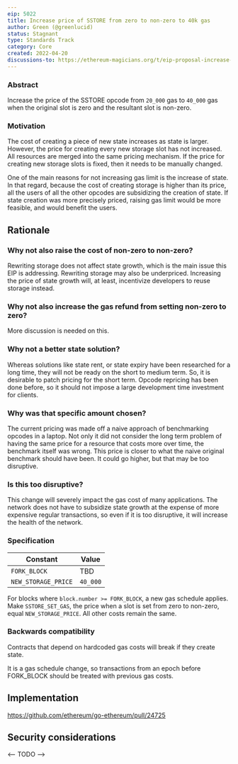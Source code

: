 ```yaml
---
eip: 5022
title: Increase price of SSTORE from zero to non-zero to 40k gas
author: Green (@greenlucid)
status: Stagnant
type: Standards Track
category: Core
created: 2022-04-20
discussions-to: https://ethereum-magicians.org/t/eip-proposal-increase-cost-of-sstore-from-20k-to-x-when-creating-new-storage/7614
---
```


### Abstract

Increase the price of the SSTORE opcode from `20_000` gas to `40_000` gas when the original slot is zero and the resultant slot is non-zero.

### Motivation

The cost of creating a piece of new state increases as state is larger. However, the price for creating every new storage slot has not increased.
All resources are merged into the same pricing mechanism. If the price for creating new storage slots is fixed, then it needs to be manually changed.

One of the main reasons for not increasing gas limit is the increase of state. In that regard, because the cost of creating storage is higher than its price, all the users of all the other opcodes are subsidizing the creation of state. If state creation was more precisely priced, raising gas limit would be more feasible, and would benefit the users.

## Rationale

### Why not also raise the cost of non-zero to non-zero?

Rewriting storage does not affect state growth, which is the main issue this EIP is addressing. Rewriting storage may also be underpriced.
Increasing the price of state growth will, at least, incentivize developers to reuse storage instead.

### Why not also increase the gas refund from setting non-zero to zero?

More discussion is needed on this.

### Why not a better state solution?

Whereas solutions like state rent, or state expiry have been researched for a long time, they will not be ready on the short to medium term. So, it is desirable to patch pricing for the short term. Opcode repricing has been done before, so it should not impose a large development time investment for clients.

### Why was that specific amount chosen?

The current pricing was made off a naive approach of benchmarking opcodes in a laptop. Not only it did not consider the long term problem of having the same price for a resource that costs more over time, the benchmark itself was wrong. This price is closer to what the naive original benchmark should have been. It could go higher, but that may be too disruptive.

### Is this too disruptive?

This change will severely impact the gas cost of many applications. The network does not have to subsidize state growth at the expense of more expensive regular transactions, so even if it is too disruptive, it will increase the health of the network.

### Specification

| Constant | Value |
| - | - |
| `FORK_BLOCK` | TBD |
| `NEW_STORAGE_PRICE` | `40_000`

For blocks where `block.number >= FORK_BLOCK`, a new gas schedule applies. Make `SSTORE_SET_GAS`, the price when a slot is set from zero to non-zero, equal `NEW_STORAGE_PRICE`. All other costs remain the same.

### Backwards compatibility

Contracts that depend on hardcoded gas costs will break if they create state.

It is a gas schedule change, so transactions from an epoch before FORK_BLOCK should be treated with previous gas costs.

## Implementation

https://github.com/ethereum/go-ethereum/pull/24725

## Security considerations

<-- TODO -->
